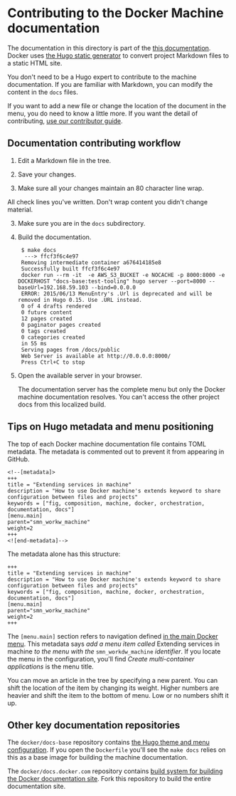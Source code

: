 # Contributing to the Docker Machine documentation

The documentation in this directory is part of the [this documentation](https://docs.docker.com).  Docker uses [the Hugo static generator](http://gohugo.io/overview/introduction/) to convert project Markdown files to a static HTML site.

You don't need to be a Hugo expert to contribute to the machine documentation. If you are familiar with Markdown, you can modify the content in the `docs` files.  

If you want to add a new file or change the location of the document in the menu, you do need to know a little more.  If you want the detail of contributing, [use our contributor guide](http://docs.docker.com/project/make-a-contribution/).

## Documentation contributing workflow

1. Edit a Markdown file in the tree.

2. Save your changes.

3. Make sure all your changes maintain an 80 character line wrap.

  All check lines you've written. Don't wrap content you didn't change material.

3. Make sure you are in the `docs` subdirectory.

4. Build the documentation.

        $ make docs
         ---> ffcf3f6c4e97
        Removing intermediate container a676414185e8
        Successfully built ffcf3f6c4e97
        docker run --rm -it  -e AWS_S3_BUCKET -e NOCACHE -p 8000:8000 -e DOCKERHOST "docs-base:test-tooling" hugo server --port=8000 --baseUrl=192.168.59.103 --bind=0.0.0.0
        ERROR: 2015/06/13 MenuEntry's .Url is deprecated and will be removed in Hugo 0.15. Use .URL instead.
        0 of 4 drafts rendered
        0 future content
        12 pages created
        0 paginator pages created
        0 tags created
        0 categories created
        in 55 ms
        Serving pages from /docs/public
        Web Server is available at http://0.0.0.0:8000/
        Press Ctrl+C to stop

5. Open the available server in your browser.

    The documentation server has the complete menu but only the Docker machine
    documentation resolves.  You can't access the other project docs from this
    localized build.

## Tips on Hugo metadata and menu positioning

The top of each Docker machine documentation file contains TOML metadata. The metadata is commented out to prevent it from appearing in GitHub.

    <!--[metadata]>
    +++
    title = "Extending services in machine"
    description = "How to use Docker machine's extends keyword to share configuration between files and projects"
    keywords = ["fig, composition, machine, docker, orchestration, documentation, docs"]
    [menu.main]
    parent="smn_workw_machine"
    weight=2
    +++
    <![end-metadata]-->  

The metadata alone has this structure:

    +++
    title = "Extending services in machine"
    description = "How to use Docker machine's extends keyword to share configuration between files and projects"
    keywords = ["fig, composition, machine, docker, orchestration, documentation, docs"]
    [menu.main]
    parent="smn_workw_machine"
    weight=2
    +++

The `[menu.main]` section refers to navigation defined [in the main Docker menu](https://github.com/docker/docs-base/blob/hugo/config.toml). This metadata says *add a menu item called* Extending services in machine *to the menu with the* `smn_workdw_machine` *identifier*.  If you locate the menu in the configuration, you'll find *Create multi-container applications* is the menu title.

You can move an article in the tree by specifying a new parent. You can shift the location of the item by changing its weight.  Higher numbers are heavier and shift the item to the bottom of menu. Low or no numbers shift it up.


## Other key documentation repositories

The `docker/docs-base` repository contains [the Hugo theme and menu configuration](https://github.com/docker/docs-base). If you open the `Dockerfile` you'll see the `make docs` relies on this as a base image for building the machine documentation.

The `docker/docs.docker.com` repository contains [build system for building the Docker documentation site](https://github.com/docker/docs.docker.com). Fork this repository to build the entire documentation site.
